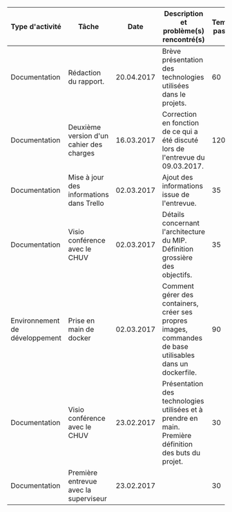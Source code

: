Type d'activité                | Tâche                                    | Date       | Description et problème(s) rencontré(s)                                                                   | Temps passé
------------------------------ | ---------------------------------------- | ---------- | --------------------------------------------------------------------------------------------------------- | -----------
Documentation                  | Rédaction du rapport.                    | 20.04.2017 | Brève présentation des technologies utilisées dans le projets.                                            | 60
Documentation                  | Deuxième version d'un cahier des charges | 16.03.2017 | Correction en fonction de ce qui a été discuté lors de l'entrevue du 09.03.2017.                                                               | 120
Documentation                  | Mise à jour des informations dans Trello | 02.03.2017 | Ajout des informations issue de l'entrevue.                                                               | 35
Documentation                  | Visio conférence avec le CHUV            | 02.03.2017 | Détails concernant l'architecture du MIP. Définition grossière des objectifs.                             | 35
Environnement de développement | Prise en main de docker                  | 02.03.2017 | Comment gérer des containers, créer ses propres images, commandes de base utilisables dans un dockerfile. | 90
Documentation                  | Visio conférence avec le CHUV            | 23.02.2017 | Présentation des technologies utilisées et à prendre en main. Première définition des buts du projet.     | 30
Documentation                  | Première entrevue avec la superviseur    | 23.02.2017 |                                                                                                           | 30

